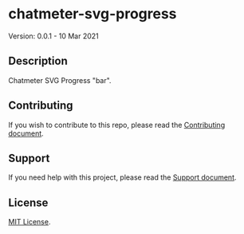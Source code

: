 # chatmeter-svg-progress

Version: 0.0.1 - 10 Mar 2021

## Description

Chatmeter SVG Progress "bar".

## Contributing

If you wish to contribute to this repo, please read the [Contributing document](.github/CONTRIBUTING.md).

## Support

If you need help with this project, please read the [Support document](.github/SUPPORT.md).

## License

[MIT License](LICENSE).
